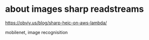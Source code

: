 # about images sharp readstreams
https://obviy.us/blog/sharp-heic-on-aws-lambda/

mobilenet, image recognisition
